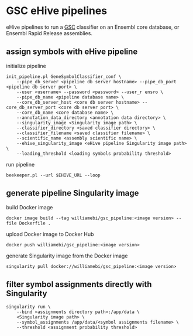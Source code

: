 # GSC eHive pipelines

eHive pipelines to run a [GSC](https://github.com/Ensembl/gene_symbol_classifier) classifier on an Ensembl core database, or Ensembl Rapid Release assemblies.


## assign symbols with eHive pipeline

initialize pipeline
```
init_pipeline.pl GeneSymbolClassifier_conf \
    --pipe_db_server <pipeline db server hostname> --pipe_db_port <pipeline db server port> \
    --user <username> --password <password> --user_r ensro \
    --pipe_db_name <pipeline database name> \
    --core_db_server_host <core db server hostname> --core_db_server_port <core db server port> \
    --core_db_name <core database name> \
    --annotation_data_directory <annotation data directory> \
    --singularity_image <Singularity image path> \
    --classifier_directory <saved classifier directory> \
    --classifier_filename <saved classifier filename> \
    --scientific_name <assembly scientific name> \
    --ehive_singularity_image <eHive pipeline Singularity image path> \
    --loading_threshold <loading symbols probability threshold>
```

run pipeline
```
beekeeper.pl --url $EHIVE_URL --loop
```


## generate pipeline Singularity image

build Docker image
```
docker image build --tag williamebi/gsc_pipeline:<image version> --file Dockerfile .
```

upload Docker image to Docker Hub
```
docker push williamebi/gsc_pipeline:<image version>
```

generate Singularity image from the Docker image
```
singularity pull docker://williamebi/gsc_pipeline:<image version>
```


## filter symbol assignments directly with Singularity

```
singularity run \
    --bind <assignments directory path>:/app/data \
    <Singularity image path> \
    --symbol_assignments /app/data/<symbol assignments filename> \
    --threshold <assignment probability threshold>
```
